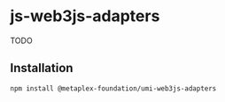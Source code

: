 # js-web3js-adapters

TODO

## Installation

```sh
npm install @metaplex-foundation/umi-web3js-adapters
```
